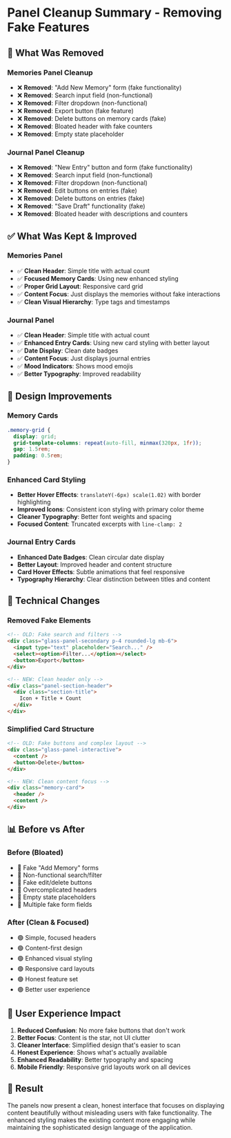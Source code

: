 # Panel Cleanup Summary - Removing Fake Features

## 🧹 What Was Removed

### Memories Panel Cleanup
- ❌ **Removed**: "Add New Memory" form (fake functionality)
- ❌ **Removed**: Search input field (non-functional)
- ❌ **Removed**: Filter dropdown (non-functional)
- ❌ **Removed**: Export button (fake feature)
- ❌ **Removed**: Delete buttons on memory cards (fake)
- ❌ **Removed**: Bloated header with fake counters
- ❌ **Removed**: Empty state placeholder

### Journal Panel Cleanup
- ❌ **Removed**: "New Entry" button and form (fake functionality)
- ❌ **Removed**: Search input field (non-functional)
- ❌ **Removed**: Filter dropdown (non-functional)
- ❌ **Removed**: Edit buttons on entries (fake)
- ❌ **Removed**: Delete buttons on entries (fake)
- ❌ **Removed**: "Save Draft" functionality (fake)
- ❌ **Removed**: Bloated header with descriptions and counters

## ✅ What Was Kept & Improved

### Memories Panel
- ✅ **Clean Header**: Simple title with actual count
- ✅ **Focused Memory Cards**: Using new enhanced styling
- ✅ **Proper Grid Layout**: Responsive card grid
- ✅ **Content Focus**: Just displays the memories without fake interactions
- ✅ **Clean Visual Hierarchy**: Type tags and timestamps

### Journal Panel  
- ✅ **Clean Header**: Simple title with actual count
- ✅ **Enhanced Entry Cards**: Using new card styling with better layout
- ✅ **Date Display**: Clean date badges
- ✅ **Content Focus**: Just displays journal entries
- ✅ **Mood Indicators**: Shows mood emojis
- ✅ **Better Typography**: Improved readability

## 🎨 Design Improvements

### Memory Cards
```css
.memory-grid {
  display: grid;
  grid-template-columns: repeat(auto-fill, minmax(320px, 1fr));
  gap: 1.5rem;
  padding: 0.5rem;
}
```

### Enhanced Card Styling
- **Better Hover Effects**: `translateY(-6px) scale(1.02)` with border highlighting
- **Improved Icons**: Consistent icon styling with primary color theme
- **Cleaner Typography**: Better font weights and spacing
- **Focused Content**: Truncated excerpts with `line-clamp: 2`

### Journal Entry Cards
- **Enhanced Date Badges**: Clean circular date display
- **Better Layout**: Improved header and content structure
- **Card Hover Effects**: Subtle animations that feel responsive
- **Typography Hierarchy**: Clear distinction between titles and content

## 🔧 Technical Changes

### Removed Fake Elements
```html
<!-- OLD: Fake search and filters -->
<div class="glass-panel-secondary p-4 rounded-lg mb-6">
  <input type="text" placeholder="Search..." />
  <select><option>Filter...</option></select>
  <button>Export</button>
</div>

<!-- NEW: Clean header only -->
<div class="panel-section-header">
  <div class="section-title">
    Icon + Title + Count
  </div>
</div>
```

### Simplified Card Structure
```html
<!-- OLD: Fake buttons and complex layout -->
<div class="glass-panel-interactive">
  <content />
  <button>Delete</button>
</div>

<!-- NEW: Clean content focus -->
<div class="memory-card">
  <header />
  <content />
</div>
```

## 📊 Before vs After

### Before (Bloated)
- 🔴 Fake "Add Memory" forms
- 🔴 Non-functional search/filter
- 🔴 Fake edit/delete buttons
- 🔴 Overcomplicated headers
- 🔴 Empty state placeholders
- 🔴 Multiple fake form fields

### After (Clean & Focused)
- 🟢 Simple, focused headers
- 🟢 Content-first design
- 🟢 Enhanced visual styling
- 🟢 Responsive card layouts
- 🟢 Honest feature set
- 🟢 Better user experience

## 🎯 User Experience Impact

1. **Reduced Confusion**: No more fake buttons that don't work
2. **Better Focus**: Content is the star, not UI clutter
3. **Cleaner Interface**: Simplified design that's easier to scan
4. **Honest Experience**: Shows what's actually available
5. **Enhanced Readability**: Better typography and spacing
6. **Mobile Friendly**: Responsive grid layouts work on all devices

## 🚀 Result

The panels now present a clean, honest interface that focuses on displaying content beautifully without misleading users with fake functionality. The enhanced styling makes the existing content more engaging while maintaining the sophisticated design language of the application.

